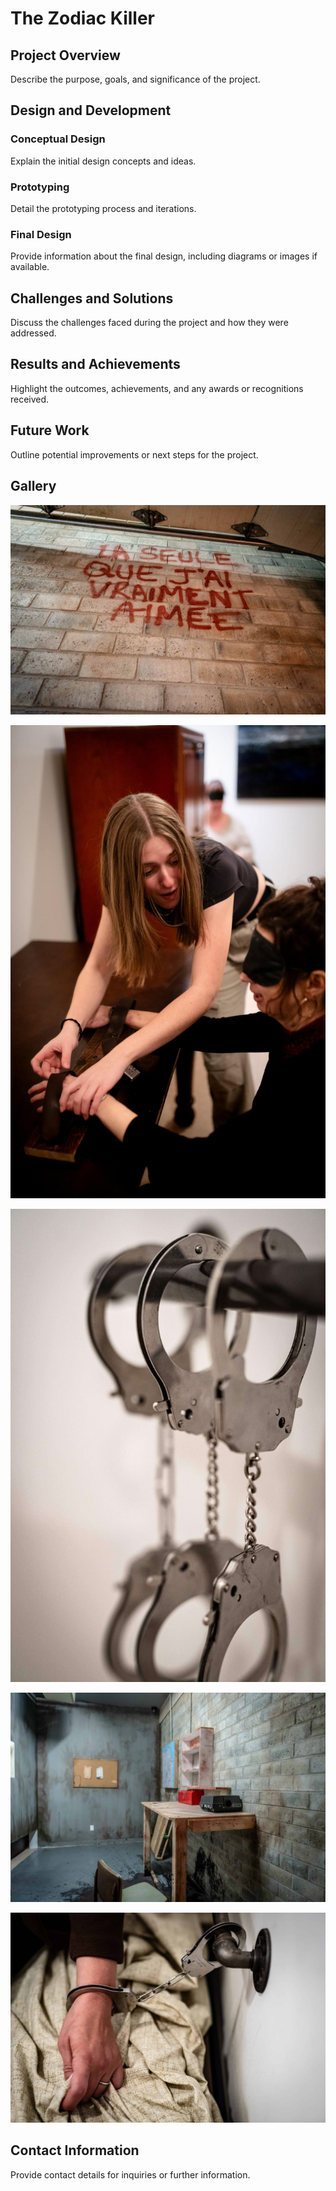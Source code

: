 # The Zodiac Killer

## Project Overview
Describe the purpose, goals, and significance of the project.

## Design and Development
### Conceptual Design
Explain the initial design concepts and ideas.

### Prototyping
Detail the prototyping process and iterations.

### Final Design
Provide information about the final design, including diagrams or images if available.

## Challenges and Solutions
Discuss the challenges faced during the project and how they were addressed.

## Results and Achievements
Highlight the outcomes, achievements, and any awards or recognitions received.

## Future Work
Outline potential improvements or next steps for the project.

## Gallery
![Zodiac Graffiti](../../assets/img/fiab/zodiac/Grafiti-zod-scaled.jpg "Zodiac Graffiti")

![Zodiac Scene 1](../../assets/img/fiab/zodiac/MEL_1794-1-scaled.jpg "Zodiac Scene")

![Zodiac Scene 2](../../assets/img/fiab/zodiac/MEL_8006-1-1-scaled.jpg "Zodiac Scene")

![Zodiac Scene 3](../../assets/img/fiab/zodiac/MEL_8010-scaled.jpg "Zodiac Scene")

![Handcuffs](../../assets/img/fiab/zodiac/menotte-1-scaled.jpg "Handcuffs")

## Contact Information
Provide contact details for inquiries or further information.